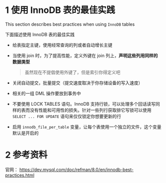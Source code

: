 # 1 使用 InnoDB 表的最佳实践

This section describes best practices when using `InnoDB` tables

下面描述使用 InnoDB 表的最佳实践

* 给表指定主键，使用经常查询的列或者自动增长主键

* 当使用 join 时，为了提高性能，定义外键在 join 列上，**声明这些列用同样的数据类型**

  > 虽然现在不提倡使用外键了，但是索引你得定义吧

* 关闭自动提交，批量提交（提交速度取决于你存储设备的写入速度）

* 相关的一组 DML 操作要放到事务中

* 不要使用 LOCK TABLES 语句。InnoDB 支持行锁，可以处理多个回话读写同样的表而没有性能和可用性的损失。针对一些列行获取排它写锁可以使用 `SELECT ... FOR UPDATE` 语句来仅仅锁定你想要更新的行

* 启用 `innodb_file_per_table` 变量，让每个表使用一个独立的文件，这个变量默认是开启的

# 2 参考资料

官网： <a href="https://dev.mysql.com/doc/refman/8.0/en/innodb-best-practices.html">https://dev.mysql.com/doc/refman/8.0/en/innodb-best-practices.html</a>
